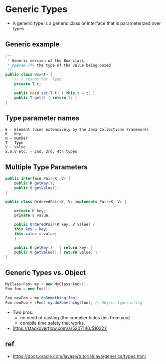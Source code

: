 # Generic Types
* A generic type is a generic class or interface that is parameterized over types.

## Generic example

```java
/**
 * Generic version of the Box class.
 * @param <T> the type of the value being boxed
 */
public class Box<T> {
    // T stands for "Type"
    private T t;

    public void set(T t) { this.t = t; }
    public T get() { return t; }
}
```

## Type parameter names

```
E - Element (used extensively by the Java Collections Framework)
K - Key
N - Number
T - Type
V - Value
S,U,V etc. - 2nd, 3rd, 4th types
```

## Multiple Type Parameters

```java
public interface Pair<K, V> {
    public K getKey();
    public V getValue();
}

public class OrderedPair<K, V> implements Pair<K, V> {

    private K key;
    private V value;

    public OrderedPair(K key, V value) {
	this.key = key;
	this.value = value;
    }

    public K getKey()	{ return key; }
    public V getValue() { return value; }
}
```

## Generic Types vs. Object
```java
MyClass<Foo> my = new MyClass<Foo>();
Foo foo = new Foo();

Foo newFoo = my.doSomething(foo);
Foo newFoo = (Foo) my.doSomething(foo); // Object typecasting
```
* Two pros:
  * no need of casting (the compiler hides this from you)
  * compile time safety that works.
* https://stackoverflow.com/a/5207140/510222

## ref
  * https://docs.oracle.com/javase/tutorial/java/generics/types.html
